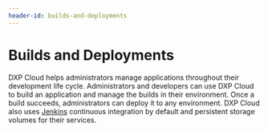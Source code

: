 ```yaml
---
header-id: builds-and-deployments
---
```


# Builds and Deployments

DXP Cloud helps administrators manage applications throughout their development 
life cycle. Administrators and developers can use DXP Cloud to build an 
application and manage the builds in their environment. Once a build succeeds, 
administrators can deploy it to any environment. DXP Cloud also uses 
[Jenkins](https://jenkins.io/) 
continuous integration by default and persistent storage volumes for their 
services. 
